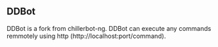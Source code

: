 DDBot
-------------
DDBot is a fork from chillerbot-ng. DDBot can execute any commands remmotely using http (http://localhost:port/command).
